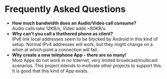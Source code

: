 # Frequently Asked Questions

* **How much bandwidth does an Audio/Video call consume?**  
    Audio calls take 12KB/s, Video adds ~80KB/s.
* **Why can't you call a thethered phone as client?**  
    IPv6 link local addresses seem to be blocked by Android in this kind of setup. Normal IPv4 addresses will work, but they might change on a whim at which point a connection will fail.
* **Why create a new telephone App - there are so many!**  
    Most Apps do not work in no Internet, very limited broadcast/multicast scenarios. This project intends to motivate other projects to support this. It is good that this kind of App exists.
 
